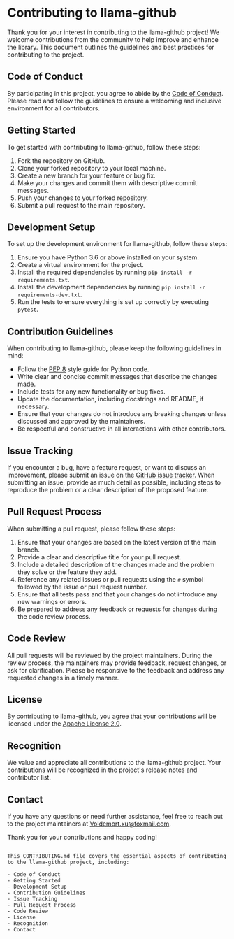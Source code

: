 # Contributing to llama-github

Thank you for your interest in contributing to the llama-github project! We welcome contributions from the community to help improve and enhance the library. This document outlines the guidelines and best practices for contributing to the project.

## Code of Conduct

By participating in this project, you agree to abide by the [Code of Conduct](CODE_OF_CONDUCT.md). Please read and follow the guidelines to ensure a welcoming and inclusive environment for all contributors.

## Getting Started

To get started with contributing to llama-github, follow these steps:

1. Fork the repository on GitHub.
2. Clone your forked repository to your local machine.
3. Create a new branch for your feature or bug fix.
4. Make your changes and commit them with descriptive commit messages.
5. Push your changes to your forked repository.
6. Submit a pull request to the main repository.

## Development Setup

To set up the development environment for llama-github, follow these steps:

1. Ensure you have Python 3.6 or above installed on your system.
2. Create a virtual environment for the project.
3. Install the required dependencies by running `pip install -r requirements.txt`.
4. Install the development dependencies by running `pip install -r requirements-dev.txt`.
5. Run the tests to ensure everything is set up correctly by executing `pytest`.

## Contribution Guidelines

When contributing to llama-github, please keep the following guidelines in mind:

- Follow the [PEP 8](https://www.python.org/dev/peps/pep-0008/) style guide for Python code.
- Write clear and concise commit messages that describe the changes made.
- Include tests for any new functionality or bug fixes.
- Update the documentation, including docstrings and README, if necessary.
- Ensure that your changes do not introduce any breaking changes unless discussed and approved by the maintainers.
- Be respectful and constructive in all interactions with other contributors.

## Issue Tracking

If you encounter a bug, have a feature request, or want to discuss an improvement, please submit an issue on the [GitHub issue tracker](https://github.com/JetXu-LLM/llama-github/issues). When submitting an issue, provide as much detail as possible, including steps to reproduce the problem or a clear description of the proposed feature.

## Pull Request Process

When submitting a pull request, please follow these steps:

1. Ensure that your changes are based on the latest version of the main branch.
2. Provide a clear and descriptive title for your pull request.
3. Include a detailed description of the changes made and the problem they solve or the feature they add.
4. Reference any related issues or pull requests using the `#` symbol followed by the issue or pull request number.
5. Ensure that all tests pass and that your changes do not introduce any new warnings or errors.
6. Be prepared to address any feedback or requests for changes during the code review process.

## Code Review

All pull requests will be reviewed by the project maintainers. During the review process, the maintainers may provide feedback, request changes, or ask for clarification. Please be responsive to the feedback and address any requested changes in a timely manner.

## License

By contributing to llama-github, you agree that your contributions will be licensed under the [Apache License 2.0](LICENSE).

## Recognition

We value and appreciate all contributions to the llama-github project. Your contributions will be recognized in the project's release notes and contributor list.

## Contact

If you have any questions or need further assistance, feel free to reach out to the project maintainers at [Voldemort.xu@foxmail.com](mailto:Voldemort.xu@foxmail.com).

Thank you for your contributions and happy coding!
```

This CONTRIBUTING.md file covers the essential aspects of contributing to the llama-github project, including:

- Code of Conduct
- Getting Started
- Development Setup
- Contribution Guidelines
- Issue Tracking
- Pull Request Process
- Code Review
- License
- Recognition
- Contact